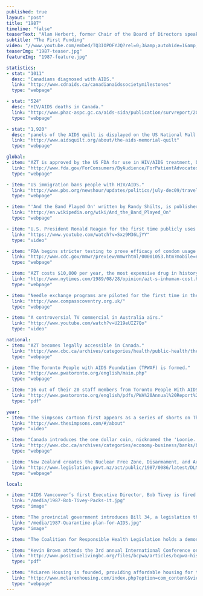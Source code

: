 ```yaml
---
published: true
layout: "post"
title: "1987"
timeline: "false"
teaserText: "Alan Herbert, former Chair of the Board of Directors speaks to funding AIDS Vancouver in a time of crisis."
subtitle: "The First Funding"
video: "//www.youtube.com/embed/TQ3IOPOFYJQ?rel=0;3&amp;autohide=1&amp;showinfo=0"
teaserImg: "1987-teaser.jpg"
featureImg: "1987-feature.jpg"

statistics:
- stat: "1011"
  desc: "Canadians diagnosed with AIDS."
  link: "http://www.cdnaids.ca/canadianaidssocietymilestones"
  type: "webpage"

- stat: "524"
  desc: "HIV/AIDS deaths in Canada."
  link: "http://www.phac-aspc.gc.ca/aids-sida/publication/survreport/2009/dec/9-eng.php"
  type: "webpage"

- stat: "1,920"
  desc: "panels of the AIDS quilt is displayed on the US National Mall."
  link: "http://www.aidsquilt.org/about/the-aids-memorial-quilt"
  type: "webpage"

global:
- item: "AZT is approved by the US FDA for use in HIV/AIDS treatment, but remains widely unavailable in developing countries, especially in Africa were the need is greatest."
  link: "http://www.fda.gov/ForConsumers/ByAudience/ForPatientAdvocates/HIVandAIDSActivities/ucm151074.htm"
  type: "webpage"

- item: "US immigration bans people with HIV/AIDS."
  link: "http://www.pbs.org/newshour/updates/politics/july-dec09/travel_10-30.html"
  type: "webpage"

- item: "'And the Band Played On' written by Randy Shilts, is published."
  link: "http://en.wikipedia.org/wiki/And_the_Band_Played_On"
  type: "webpage"

- item: "U.S. President Ronald Reagan for the first time publicly uses the word AIDS, five years after its discovery."
  link: "https://www.youtube.com/watch?v=Sxz9M36LjYY"
  type: "video"

- item: "FDA begins stricter testing to prove efficacy of condom usage in the prevention of STIs and HIV/AIDS.  "
  link: "http://www.cdc.gov/mmwr/preview/mmwrhtml/00001053.htm?mobile=nocontent"
  type: "webpage"

- item: "AZT costs $10,000 per year, the most expensive drug in history."
  link: "http://www.nytimes.com/1989/08/28/opinion/azt-s-inhuman-cost.html"
  type: "webpage"

- item: "Needle exchange programs are piloted for the first time in the UK."
  link: "http://www.compasscoventry.org.uk/"
  type: "webpage"

- item: "A controversial TV commercial in Australia airs."
  link: "http://www.youtube.com/watch?v=U219eUIZ7Qo"
  type: "video"

national:
- item: "AZT becomes legally accessible in Canada."
  link: "http://www.cbc.ca/archives/categories/health/public-health/the-early-years-of-the-aids-crisis/clinical-trials-of-azt-begin-in-canada.html"
  type: "webpage"

- item: "The Toronto People with AIDS Foundation (TPWAF) is formed."
  link: "http://www.pwatoronto.org/english/main.php"
  type: "webpage"

- item: "16 out of their 20 staff members from Toronto People With AIDS Foundation tragically pass away."
  link: "http://www.pwatoronto.org/english/pdfs/PWA%20Annual%20Report%202012.pdf"
  type: "pdf"

year:
- item: "The Simpsons cartoon first appears as a series of shorts on The Tracey Ullman Show."
  link: "http://www.thesimpsons.com/#/about"
  type: "video"

- item: "Canada introduces the one dollar coin, nicknamed the 'Loonie.'"
  link: "http://www.cbc.ca/archives/categories/economy-business/banks/banks-general/introducing-the-loonie.html"
  type: "webpage"

- item: "New Zealand creates the Nuclear Free Zone, Disarmament, and Arms Control Act, a first worldwide."
  link: "http://www.legislation.govt.nz/act/public/1987/0086/latest/DLM115116.html"
  type: "webpage"

local:

- item: "AIDS Vancouver’s first Executive Director, Bob Tivey is fired for statements he made without AIDS Vancouver’s board’s sanctioning."
  link: "/media/1987-Bob-Tivey-Packs-it.jpg"
  type: "image"

- item: "The provincial government introduces Bill 34, a legislation that calls for quarantining of people with AIDS. 'Quarantine Plan for AIDS'."
  link: "/media/1987-Quarantine-plan-for-AIDS.jpg"
  type: "image"

- item: "The Coalition for Responsible Health Legislation holds a demonstration in protest of Bill 34."

- item: "Kevin Brown attends the 3rd annual International Conference on AIDS. This marks the first time a person with AIDS participated in this conference."
  link: "http://www.positivelivingbc.org/files/bcpwa/articles/bcpwa-history-long.pdf"
  type: "pdf"

- item: "McLaren Housing is founded, providing affordable housing for those affected by HIV/AIDS."
  link: "http://www.mclarenhousing.com/index.php?option=com_content&view=article&id=46&Itemid=53"
  type: "webpage"
---
```

